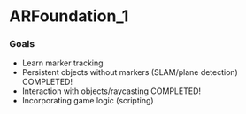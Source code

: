# ARFoundation_1

### Goals
- Learn marker tracking
- Persistent objects without markers (SLAM/plane detection) COMPLETED!
- Interaction with objects/raycasting COMPLETED!
- Incorporating game logic (scripting)
